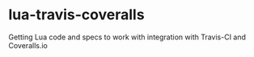 lua-travis-coveralls
====================

Getting Lua code and specs to work with integration with Travis-CI and Coveralls.io
